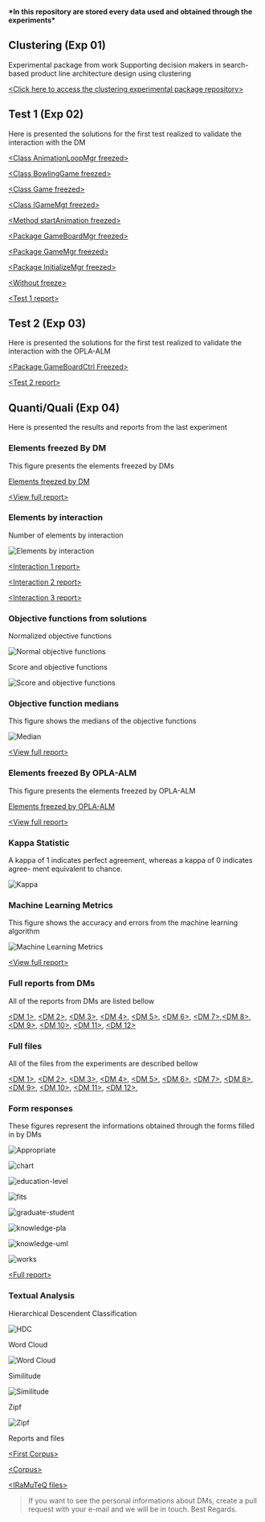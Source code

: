 
**\*In this repository are stored every data used and obtained through the experiments\***

## Clustering (Exp 01)

Experimental package from work Supporting decision makers in search-based product line architecture design using clustering

[\<Click here to access the clustering experimental package repository\>](https://otimizes.github.io/experiment-package-clustering/)

## Test 1 (Exp 02)

Here is presented the solutions for the first test realized to validate the interaction with the DM

[\<Class AnimationLoopMgr freezed\>](https://github.com/otimizes/experimental-package-opla-alm/blob/master/Test-1/Classe%20AnimationLoopMgr%20Imutavel.zip?raw=true)

[\<Class BowlingGame freezed\>](https://github.com/otimizes/experimental-package-opla-alm/blob/master/Test-1/Classe%20Bowling%20Game%20Imutavel.zip?raw=true)

[\<Class Game freezed\>](https://github.com/otimizes/experimental-package-opla-alm/blob/master/Test-1/Classe%20Game%20Imutavel.zip?raw=true)

[\<Class IGameMgt freezed\>](https://github.com/otimizes/experimental-package-opla-alm/blob/master/Test-1/Interface%20IGameMgt%20Imutavel.zip?raw=true)

[\<Method startAnimation freezed\>](https://github.com/otimizes/experimental-package-opla-alm/blob/master/Test-1/Interface%20IGameMgt%20Imutavel.zip?raw=true)

[\<Package GameBoardMgr freezed\>](https://github.com/otimizes/experimental-package-opla-alm/blob/master/Test-1/Pacote%20GameBoardMgr%20Imutavel.zip?raw=true)

[\<Package GameMgr freezed\>](https://github.com/otimizes/experimental-package-opla-alm/blob/master/Test-1/Pacote%20GameMgr%20Imutavel.zip?raw=true)

[\<Package InitializeMgr freezed\>](https://github.com/otimizes/experimental-package-opla-alm/blob/master/Test-1/Pacote%20InitializeMgr%20Imutavel.zip?raw=true)

[\<Without freeze\>](https://github.com/otimizes/experimental-package-opla-alm/blob/master/Test-1/Sem%20imutabilidade.zip?raw=true)

[\<Test 1 report\>](https://github.com/otimizes/experimental-package-opla-alm/blob/master/Test-1.zip?raw=true)

## Test 2 (Exp 03)

Here is presented the solutions for the first test realized to validate the interaction with the OPLA-ALM

[\<Package GameBoardCtrl Freezed\>](https://github.com/otimizes/experimental-package-opla-alm/blob/master/Test-2/oplatool-congelandoPacoteGameBoardCtrl.zip?raw=true)

[\<Test 2 report\>](https://github.com/otimizes/experimental-package-opla-alm/blob/master/Test-2.zip?raw=true)

## Quanti/Quali (Exp 04)

Here is presented the results and reports from the last experiment


### Elements freezed By DM

This figure presents the elements freezed by DMs

[Elements freezed by DM](https://github.com/otimizes/experimental-package-opla-alm/blob/master/freezed-results-verification/freezed-by-dm-report.zip?raw=true)

[\<View full report\>](https://github.com/otimizes/experimental-package-opla-alm/blob/master/freezed-results-verification/freezed-by-dm-report.zip?raw=true)

### Elements by interaction

Number of elements by interaction

![Elements by interaction](https://media.githubusercontent.com/media/otimizes/experimental-package-opla-alm/466832d1a51adb66cd6f0ae79c7358e56ceddee1/quantitative-architectural-elements/elements-by-interaction.svg)

[\<Interaction 1 report\>](https://media.githubusercontent.com/media/otimizes/experimental-package-opla-alm/master/quantitative-architectural-elements/interaction-1-report.pdf)

[\<Interaction 2 report\>](https://media.githubusercontent.com/media/otimizes/experimental-package-opla-alm/master/quantitative-architectural-elements/interaction-2-report.pdf)

[\<Interaction 3 report\>](https://media.githubusercontent.com/media/otimizes/experimental-package-opla-alm/master/quantitative-architectural-elements/interaction-3-report.pdf)

### Objective functions from solutions

Normalized objective functions

![Normal objective functions](https://media.githubusercontent.com/media/otimizes/experimental-package-opla-alm/466832d1a51adb66cd6f0ae79c7358e56ceddee1/quantitative-architectural-elements/normal-objective-functions.svg)

Score and objective functions

![Score and objective functions](https://media.githubusercontent.com/media/otimizes/experimental-package-opla-alm/466832d1a51adb66cd6f0ae79c7358e56ceddee1/quantitative-architectural-elements/score-objective-functions.svg)

### Objective function medians

This figure shows the medians of the objective functions

![Median](https://media.githubusercontent.com/media/otimizes/experimental-package-opla-alm/466832d1a51adb66cd6f0ae79c7358e56ceddee1/quantitative-learning-evaluation/median-elements.svg)

[\<View full report\>](https://media.githubusercontent.com/media/otimizes/experimental-package-opla-alm/master/quantitative-learning-evaluation/medial-all-report.zip)

### Elements freezed By OPLA-ALM

This figure presents the elements freezed by OPLA-ALM

[Elements freezed by OPLA-ALM](https://github.com/otimizes/experimental-package-opla-alm/blob/master/freezed-results-verification/freezed-by-dm-report.zip?raw=true)

[\<View full report\>](https://media.githubusercontent.com/media/otimizes/experimental-package-opla-alm/master/quantitative-learning-evaluation/freezed-by-lm-report.pdf)

### Kappa Statistic

A kappa of 1 indicates perfect agreement, whereas a kappa of 0 indicates agree- ment equivalent to chance.

![Kappa](https://media.githubusercontent.com/media/otimizes/experimental-package-opla-alm/466832d1a51adb66cd6f0ae79c7358e56ceddee1/quantitative-learning-evaluation/kappa.svg)

### Machine Learning Metrics

This figure shows the accuracy and errors from the machine learning algorithm

![Machine Learning Metrics](https://media.githubusercontent.com/media/otimizes/experimental-package-opla-alm/466832d1a51adb66cd6f0ae79c7358e56ceddee1/quantitative-learning-evaluation/learning-metrics.svg)

[\<View full report\>](https://media.githubusercontent.com/media/otimizes/experimental-package-opla-alm/master/quantitative-learning-evaluation/learning-metrics-report.zip)

### Full reports from DMs

All of the reports from DMs are listed bellow

[\<DM 1\>](https://media.githubusercontent.com/media/otimizes/experimental-package-opla-alm/master/quantitative-learning-evaluation/dm1-report.pdf), [\<DM 2\>](https://media.githubusercontent.com/media/otimizes/experimental-package-opla-alm/master/quantitative-learning-evaluation/dm2-report.pdf), [\<DM 3\>](https://media.githubusercontent.com/media/otimizes/experimental-package-opla-alm/master/quantitative-learning-evaluation/dm3-report.pdf), [\<DM 4\>](https://media.githubusercontent.com/media/otimizes/experimental-package-opla-alm/master/quantitative-learning-evaluation/dm4-report.pdf), [\<DM 5\>](https://media.githubusercontent.com/media/otimizes/experimental-package-opla-alm/master/quantitative-learning-evaluation/dm5-report.pdf), [\<DM 6\>](https://media.githubusercontent.com/media/otimizes/experimental-package-opla-alm/master/quantitative-learning-evaluation/dm6-report.pdf), [\<DM 7\>](https://media.githubusercontent.com/media/otimizes/experimental-package-opla-alm/master/quantitative-learning-evaluation/dm7-report.pdf),[\<DM 8\>](https://media.githubusercontent.com/media/otimizes/experimental-package-opla-alm/master/quantitative-learning-evaluation/dm8-report.pdf), [\<DM 9\>](https://media.githubusercontent.com/media/otimizes/experimental-package-opla-alm/master/quantitative-learning-evaluation/dm9-report.pdf), [\<DM 10\>](https://media.githubusercontent.com/media/otimizes/experimental-package-opla-alm/master/quantitative-learning-evaluation/dm10-report.pdf), [\<DM 11\>](https://media.githubusercontent.com/media/otimizes/experimental-package-opla-alm/master/quantitative-learning-evaluation/dm11-report.pdf), [\<DM 12\>](https://media.githubusercontent.com/media/otimizes/experimental-package-opla-alm/master/quantitative-learning-evaluation/dm12-report.pdf)

### Full files

All of the files from the experiments are described bellow

[\<DM 1\>](https://github.com/otimizes/experimental-package-opla-alm/blob/master/oplatool/oplatool-dm1.zip?raw=true), [\<DM 2\>](https://github.com/otimizes/experimental-package-opla-alm/blob/master/oplatool/oplatool-dm2.zip?raw=true), [\<DM 3\>](https://github.com/otimizes/experimental-package-opla-alm/blob/master/oplatool/oplatool-dm3.zip?raw=true), [\<DM 4\>](https://github.com/otimizes/experimental-package-opla-alm/blob/master/oplatool/oplatool-dm4.zip?raw=true), [\<DM 5\>](https://github.com/otimizes/experimental-package-opla-alm/blob/master/oplatool/oplatool-dm5.zip?raw=true), [\<DM 6\>](https://github.com/otimizes/experimental-package-opla-alm/blob/master/oplatool/oplatool-dm6.zip?raw=true), [\<DM 7\>](https://github.com/otimizes/experimental-package-opla-alm/blob/master/oplatool/oplatool-dm7.zip?raw=true), [\<DM 8\>](https://github.com/otimizes/experimental-package-opla-alm/blob/master/oplatool/oplatool-dm8.zip?raw=true), [\<DM 9\>](https://github.com/otimizes/experimental-package-opla-alm/blob/master/oplatool/oplatool-dm9.zip?raw=true), [\<DM 10\>](https://github.com/otimizes/experimental-package-opla-alm/blob/master/oplatool/oplatool-dm10.zip?raw=true), [\<DM 11\>](https://github.com/otimizes/experimental-package-opla-alm/blob/master/oplatool/oplatool-dm11.zip?raw=true), [\<DM 12\>](https://github.com/otimizes/experimental-package-opla-alm/blob/master/oplatool/oplatool-dm12.zip?raw=true), 

### Form responses

These figures represent the informations obtained through the forms filled in by DMs

![Appropriate](https://media.githubusercontent.com/media/otimizes/experimental-package-opla-alm/master/form-responses/appropriate.png)

![chart](https://media.githubusercontent.com/media/otimizes/experimental-package-opla-alm/master/form-responses/chart.svg)

![education-level](https://media.githubusercontent.com/media/otimizes/experimental-package-opla-alm/master/form-responses/education-level.png)

![fits](https://media.githubusercontent.com/media/otimizes/experimental-package-opla-alm/master/form-responses/fits.png)

![graduate-student](https://media.githubusercontent.com/media/otimizes/experimental-package-opla-alm/master/form-responses/graduate-student.png)

![knowledge-pla](https://media.githubusercontent.com/media/otimizes/experimental-package-opla-alm/master/form-responses/knowledge-pla.png)

![knowledge-uml](https://media.githubusercontent.com/media/otimizes/experimental-package-opla-alm/master/form-responses/knowledge-uml.png)

![works](https://media.githubusercontent.com/media/otimizes/experimental-package-opla-alm/master/form-responses/works.png)

[\<Full report\>](https://media.githubusercontent.com/media/otimizes/experimental-package-opla-alm/master/form-responses/full-report.zip)

### Textual Analysis

Hierarchical Descendent Classification

![HDC](https://media.githubusercontent.com/media/otimizes/experimental-package-opla-alm/master/iramuteq/hdc.png)

Word Cloud

![Word Cloud](https://media.githubusercontent.com/media/otimizes/experimental-package-opla-alm/master/iramuteq/cloud.png)

Similitude

![Similitude](https://media.githubusercontent.com/media/otimizes/experimental-package-opla-alm/master/iramuteq/similitude.png)

Zipf

![Zipf](https://media.githubusercontent.com/media/otimizes/experimental-package-opla-alm/master/iramuteq/zipf.png)

Reports and files

[\<First Corpus\>](https://raw.githubusercontent.com/otimizes/experimental-package-opla-alm/master/iramuteq/corpus.first.txt)

[\<Corpus\>](https://raw.githubusercontent.com/otimizes/experimental-package-opla-alm/master/iramuteq/corpus.csv)

[\<IRaMuTeQ files\>](https://media.githubusercontent.com/media/otimizes/experimental-package-opla-alm/master/iramuteq/corpusoficialorigin_corpus_1.zip)

> If you want to see the personal informations about DMs, create a pull request with your e-mail and we will be in touch. Best Regards.
